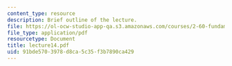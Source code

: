 ```yaml
---
content_type: resource
description: Brief outline of the lecture.
file: https://ol-ocw-studio-app-qa.s3.amazonaws.com/courses/2-60-fundamentals-of-advanced-energy-conversion-spring-2004/91bde5703978d8ca5c35f3b7890ca429_lecture14.pdf
file_type: application/pdf
resourcetype: Document
title: lecture14.pdf
uid: 91bde570-3978-d8ca-5c35-f3b7890ca429
---
```

